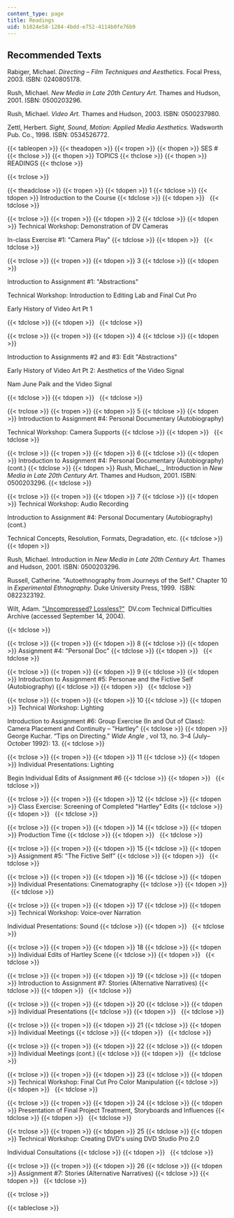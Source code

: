 ```yaml
---
content_type: page
title: Readings
uid: b1024e58-1284-4bdd-e752-4114b0fe76b9
---
```


Recommended Texts
-----------------

Rabiger, Michael. _Directing – Film Techniques and Aesthetics._ Focal Press, 2003. ISBN: 0240805178.

Rush, Michael. _New Media in Late 20th Century Art._ Thames and Hudson, 2001. ISBN: 0500203296.

Rush, Michael. _Video Art._ Thames and Hudson, 2003. ISBN: 0500237980.

Zettl, Herbert. _Sight, Sound, Motion: Applied Media Aesthetics._ Wadsworth Pub. Co., 1998. ISBN: 0534526772.

{{< tableopen >}}
{{< theadopen >}}
{{< tropen >}}
{{< thopen >}}
SES #
{{< thclose >}}
{{< thopen >}}
TOPICS
{{< thclose >}}
{{< thopen >}}
READINGS
{{< thclose >}}

{{< trclose >}}

{{< theadclose >}}
{{< tropen >}}
{{< tdopen >}}
1
{{< tdclose >}}
{{< tdopen >}}
Introduction to the Course
{{< tdclose >}}
{{< tdopen >}}
 
{{< tdclose >}}

{{< trclose >}}
{{< tropen >}}
{{< tdopen >}}
2
{{< tdclose >}}
{{< tdopen >}}
Technical Workshop: Demonstration of DV Cameras  
  
In-class Exercise #1: "Camera Play"
{{< tdclose >}}
{{< tdopen >}}
 
{{< tdclose >}}

{{< trclose >}}
{{< tropen >}}
{{< tdopen >}}
3
{{< tdclose >}}
{{< tdopen >}}


Introduction to Assignment #1: "Abstractions"

Technical Workshop: Introduction to Editing Lab and Final Cut Pro  
  
Early History of Video Art Pt 1


{{< tdclose >}}
{{< tdopen >}}
 
{{< tdclose >}}

{{< trclose >}}
{{< tropen >}}
{{< tdopen >}}
4
{{< tdclose >}}
{{< tdopen >}}


Introduction to Assignments #2 and #3: Edit "Abstractions"

Early History of Video Art Pt 2: Aesthetics of the Video Signal  
  
Nam June Paik and the Video Signal


{{< tdclose >}}
{{< tdopen >}}
 
{{< tdclose >}}

{{< trclose >}}
{{< tropen >}}
{{< tdopen >}}
5
{{< tdclose >}}
{{< tdopen >}}
Introduction to Assignment #4: Personal Documentary (Autobiography)  
  
Technical Workshop: Camera Supports
{{< tdclose >}}
{{< tdopen >}}
 
{{< tdclose >}}

{{< trclose >}}
{{< tropen >}}
{{< tdopen >}}
6
{{< tdclose >}}
{{< tdopen >}}
Introduction to Assignment #4: Personal Documentary (Autobiography) (cont.)
{{< tdclose >}}
{{< tdopen >}}
Rush, Michael_._ Introduction in _New Media in Late 20th Century Art._ Thames and Hudson, 2001. ISBN: 0500203296.
{{< tdclose >}}

{{< trclose >}}
{{< tropen >}}
{{< tdopen >}}
7
{{< tdclose >}}
{{< tdopen >}}
Technical Workshop: Audio Recording  
  
Introduction to Assignment #4: Personal Documentary (Autobiography) (cont.)  
  
Technical Concepts, Resolution, Formats, Degradation, etc.
{{< tdclose >}}
{{< tdopen >}}


Rush, Michael. Introduction in _New Media in Late 20th Century Art._ Thames and Hudson, 2001. ISBN: 0500203296.  
  
Russell, Catherine. "Autoethnography from Journeys of the Self." Chapter 10 in _Experimental Ethnography._ Duke University Press, 1999.  ISBN: 0822323192.  
  
Wilt, Adam. ["Uncompressed? Lossless?"](https://www.highbeam.com/doc/1G1-96028892.html)  DV.com Technical Difficulties Archive (accessed September 14, 2004).


{{< tdclose >}}

{{< trclose >}}
{{< tropen >}}
{{< tdopen >}}
8
{{< tdclose >}}
{{< tdopen >}}
Assignment #4: "Personal Doc"
{{< tdclose >}}
{{< tdopen >}}
 
{{< tdclose >}}

{{< trclose >}}
{{< tropen >}}
{{< tdopen >}}
9
{{< tdclose >}}
{{< tdopen >}}
Introduction to Assignment #5: Personae and the Fictive Self (Autobiography)
{{< tdclose >}}
{{< tdopen >}}
 
{{< tdclose >}}

{{< trclose >}}
{{< tropen >}}
{{< tdopen >}}
10
{{< tdclose >}}
{{< tdopen >}}
Technical Workshop: Lighting  
  
Introduction to Assignment #6: Group Exercise (In and Out of Class): Camera Placement and Continuity – "Hartley"
{{< tdclose >}}
{{< tdopen >}}
George Kuchar. “Tips on Directing.” _Wide Angle_ , vol 13, no. 3–4 (July–October 1992): 13.
{{< tdclose >}}

{{< trclose >}}
{{< tropen >}}
{{< tdopen >}}
11
{{< tdclose >}}
{{< tdopen >}}
Individual Presentations: Lighting  
  
Begin Individual Edits of Assignment #6
{{< tdclose >}}
{{< tdopen >}}
 
{{< tdclose >}}

{{< trclose >}}
{{< tropen >}}
{{< tdopen >}}
12
{{< tdclose >}}
{{< tdopen >}}
Class Exercise: Screening of Completed "Hartley" Edits
{{< tdclose >}}
{{< tdopen >}}
 
{{< tdclose >}}

{{< trclose >}}
{{< tropen >}}
{{< tdopen >}}
14
{{< tdclose >}}
{{< tdopen >}}
Production Time
{{< tdclose >}}
{{< tdopen >}}
 
{{< tdclose >}}

{{< trclose >}}
{{< tropen >}}
{{< tdopen >}}
15
{{< tdclose >}}
{{< tdopen >}}
Assignment #5: "The Fictive Self"
{{< tdclose >}}
{{< tdopen >}}
 
{{< tdclose >}}

{{< trclose >}}
{{< tropen >}}
{{< tdopen >}}
16
{{< tdclose >}}
{{< tdopen >}}
Individual Presentations: Cinematography
{{< tdclose >}}
{{< tdopen >}}
 
{{< tdclose >}}

{{< trclose >}}
{{< tropen >}}
{{< tdopen >}}
17
{{< tdclose >}}
{{< tdopen >}}
Technical Workshop: Voice-over Narration  
  
Individual Presentations: Sound
{{< tdclose >}}
{{< tdopen >}}
 
{{< tdclose >}}

{{< trclose >}}
{{< tropen >}}
{{< tdopen >}}
18
{{< tdclose >}}
{{< tdopen >}}
Individual Edits of Hartley Scene
{{< tdclose >}}
{{< tdopen >}}
 
{{< tdclose >}}

{{< trclose >}}
{{< tropen >}}
{{< tdopen >}}
19
{{< tdclose >}}
{{< tdopen >}}
Introduction to Assignment #7: Stories (Alternative Narratives)
{{< tdclose >}}
{{< tdopen >}}
 
{{< tdclose >}}

{{< trclose >}}
{{< tropen >}}
{{< tdopen >}}
20
{{< tdclose >}}
{{< tdopen >}}
Individual Presentations
{{< tdclose >}}
{{< tdopen >}}
 
{{< tdclose >}}

{{< trclose >}}
{{< tropen >}}
{{< tdopen >}}
21
{{< tdclose >}}
{{< tdopen >}}
Individual Meetings
{{< tdclose >}}
{{< tdopen >}}
 
{{< tdclose >}}

{{< trclose >}}
{{< tropen >}}
{{< tdopen >}}
22
{{< tdclose >}}
{{< tdopen >}}
Individual Meetings (cont.)
{{< tdclose >}}
{{< tdopen >}}
 
{{< tdclose >}}

{{< trclose >}}
{{< tropen >}}
{{< tdopen >}}
23
{{< tdclose >}}
{{< tdopen >}}
Technical Workshop: Final Cut Pro Color Manipulation
{{< tdclose >}}
{{< tdopen >}}
 
{{< tdclose >}}

{{< trclose >}}
{{< tropen >}}
{{< tdopen >}}
24
{{< tdclose >}}
{{< tdopen >}}
Presentation of Final Project Treatment, Storyboards and Influences
{{< tdclose >}}
{{< tdopen >}}
 
{{< tdclose >}}

{{< trclose >}}
{{< tropen >}}
{{< tdopen >}}
25
{{< tdclose >}}
{{< tdopen >}}
Technical Workshop: Creating DVD's using DVD Studio Pro 2.0  
  
Individual Consultations
{{< tdclose >}}
{{< tdopen >}}
 
{{< tdclose >}}

{{< trclose >}}
{{< tropen >}}
{{< tdopen >}}
26
{{< tdclose >}}
{{< tdopen >}}
Assignment #7: Stories (Alternative Narratives)
{{< tdclose >}}
{{< tdopen >}}
 
{{< tdclose >}}

{{< trclose >}}

{{< tableclose >}}